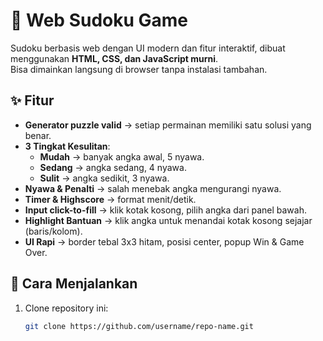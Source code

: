 # 🧩 Web Sudoku Game

Sudoku berbasis web dengan UI modern dan fitur interaktif, dibuat menggunakan **HTML, CSS, dan JavaScript murni**.  
Bisa dimainkan langsung di browser tanpa instalasi tambahan.

## ✨ Fitur
- **Generator puzzle valid** → setiap permainan memiliki satu solusi yang benar.
- **3 Tingkat Kesulitan**:
  - **Mudah** → banyak angka awal, 5 nyawa.
  - **Sedang** → angka sedang, 4 nyawa.
  - **Sulit** → angka sedikit, 3 nyawa.
- **Nyawa & Penalti** → salah menebak angka mengurangi nyawa.
- **Timer & Highscore** → format menit/detik.
- **Input click-to-fill** → klik kotak kosong, pilih angka dari panel bawah.
- **Highlight Bantuan** → klik angka untuk menandai kotak kosong sejajar (baris/kolom).
- **UI Rapi** → border tebal 3x3 hitam, posisi center, popup Win & Game Over.

## 🚀 Cara Menjalankan
1. Clone repository ini:
   ```bash
   git clone https://github.com/username/repo-name.git
